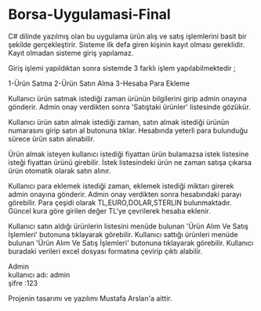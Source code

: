 # Borsa-Uygulamasi-Final
C# dilinde yazılmış olan bu uygulama ürün alış ve satış işlemlerini basit bir şekilde gerçekleştirir.
Sisteme ilk defa giren kişinin kayıt olması gereklidir. Kayıt olmadan sisteme giriş yapılamaz.

Giriş işlemi yapıldıktan sonra sistemde 3 farklı işlem yapılabilmektedir ;

1-Ürün Satma
2-Ürün Satın Alma
3-Hesaba Para Ekleme

Kullanıcı ürün satmak istediği zaman ürünün bilgilerini girip admin onayına gönderir. Admin onay verdikten sonra 'Satıştaki ürünler' listesinde gözükür.

Kullanıcı ürün satın almak istediği zaman, satın almak istediği ürünün numarasını girip satın al butonuna tıklar. Hesabında yeterli para bulunduğu sürece ürün satın alınabilir.

Ürün almak isteyen kullanıcı istediği fiyattan ürün bulamazsa istek listesine isteği fiyattan ürünü girebilir. İstek listesindeki ürün ne zaman satışa çıkarsa ürün otomatik olarak satın alınır. 

Kullanıcı para eklemek istediği zaman, eklemek istediği miktarı girerek admin onayına gönderir. Admin onay verdikten sonra hesabındaki parayı görebilir. Para çeşidi olarak TL,EURO,DOLAR,STERLIN bulunmaktadır. Güncel kura göre girilen değer TL'ye çevrilerek hesaba eklenir.

Kullanıcı satın aldığı ürünlerin listesini menüde bulunan 'Ürün Alım Ve Satış İşlemleri' butonuna tıklayarak görebilir.
Kullanıcı sattığı ürünleri menüde bulunan 'Ürün Alım Ve Satış İşlemleri' butonuna tıklayarak görebilir.
Kullanıcı buradaki verileri excel dosyası formatına çevirip çıktı alabilir.

Admin   
kullanıcı adı: admin    
şifre :123

Projenin tasarımı ve yazılımı Mustafa Arslan'a aittir.
